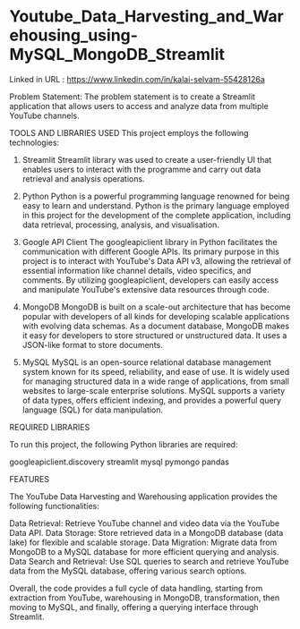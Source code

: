 # Youtube_Data_Harvesting_and_Warehousing_using-MySQL_MongoDB_Streamlit

Linked in URL : https://www.linkedin.com/in/kalai-selvam-55428126a

Problem Statement: The problem statement is to create a Streamlit application that allows users to access and analyze data from multiple YouTube channels.

TOOLS AND LIBRARIES USED
This project employs the following technologies:

1. Streamlit
Streamlit library was used to create a user-friendly UI that enables users to interact with the programme and carry out data retrieval and analysis operations.

3. Python
Python is a powerful programming language renowned for being easy to learn and understand. Python is the primary language employed in this project for the development of the complete application, including data retrieval, processing, analysis, and visualisation.

4. Google API Client
The googleapiclient library in Python facilitates the communication with different Google APIs. Its primary purpose in this project is to interact with YouTube's Data API v3, allowing the retrieval of essential information like channel details, video specifics, and comments. By utilizing googleapiclient, developers can easily access and manipulate YouTube's extensive data resources through code.

5. MongoDB
MongoDB is built on a scale-out architecture that has become popular with developers of all kinds for developing scalable applications with evolving data schemas. As a document database, MongoDB makes it easy for developers to store structured or unstructured data. It uses a JSON-like format to store documents.

6. MySQL
MySQL is an open-source relational database management system known for its speed, reliability, and ease of use. It is widely used for managing structured data in a wide range of applications, from small websites to large-scale enterprise solutions. MySQL supports a variety of data types, offers efficient indexing, and provides a powerful query language (SQL) for data manipulation.


REQUIRED LIBRARIES

To run this project, the following Python libraries are required:

googleapiclient.discovery
streamlit
mysql
pymongo
pandas


FEATURES

The YouTube Data Harvesting and Warehousing application provides the following functionalities:

Data Retrieval: Retrieve YouTube channel and video data via the YouTube Data API.
Data Storage: Store retrieved data in a MongoDB database (data lake) for flexible and scalable storage.
Data Migration: Migrate data from MongoDB to a MySQL database for more efficient querying and analysis.
Data Search and Retrieval: Use SQL queries to search and retrieve YouTube data from the MySQL database, offering various search options.

Overall, the code provides a full cycle of data handling, starting from extraction from YouTube, warehousing in MongoDB, transformation, then moving to MySQL, and finally, offering a querying interface through Streamlit.
